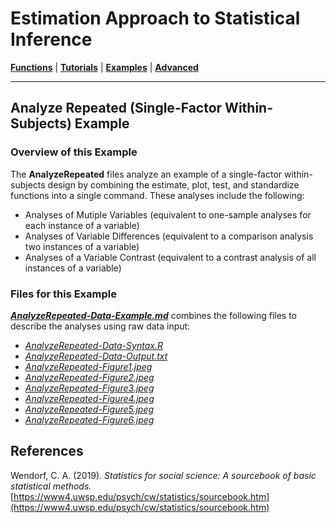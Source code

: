 # Estimation Approach to Statistical Inference

[**Functions**](../../A-Functions) | 
[**Tutorials**](../../B-Tutorials) | 
[**Examples**](../../C-Examples) | 
[**Advanced**](../../D-Advanced)

---

## Analyze Repeated (Single-Factor Within-Subjects) Example

### Overview of this Example

The **AnalyzeRepeated** files analyze an example of a single-factor within-subjects design by combining the estimate, plot, test, and standardize functions into a single command. These analyses include the following:

- Analyses of Mutiple Variables (equivalent to one-sample analyses for each instance of a variable)
- Analyses of Variable Differences (equivalent to a comparison analysis two instances of a variable)
- Analyses of a Variable Contrast (equivalent to a contrast analysis of all instances of a variable)

### Files for this Example

[_**AnalyzeRepeated-Data-Example.md**_](./AnalyzeRepeated-Data-Example.md) combines the following files to describe the analyses using raw data input:

- [_AnalyzeRepeated-Data-Syntax.R_](./AnalyzeRepeated-Data-Syntax.R)
- [_AnalyzeRepeated-Data-Output.txt_](./AnalyzeRepeated-Data-Output.txt)
- [_AnalyzeRepeated-Figure1.jpeg_](./AnalyzeRepeated-Figure1.jpeg)
- [_AnalyzeRepeated-Figure2.jpeg_](./AnalyzeRepeated-Figure2.jpeg)
- [_AnalyzeRepeated-Figure3.jpeg_](./AnalyzeRepeated-Figure3.jpeg) 
- [_AnalyzeRepeated-Figure4.jpeg_](./AnalyzeRepeated-Figure4.jpeg)
- [_AnalyzeRepeated-Figure5.jpeg_](./AnalyzeRepeated-Figure5.jpeg) 
- [_AnalyzeRepeated-Figure6.jpeg_](./AnalyzeRepeated-Figure6.jpeg)

## References

Wendorf, C. A. (2019). _Statistics for social science: A sourcebook of basic statistical methods._ [https://www4.uwsp.edu/psych/cw/statistics/sourcebook.htm](https://www4.uwsp.edu/psych/cw/statistics/sourcebook.htm)
